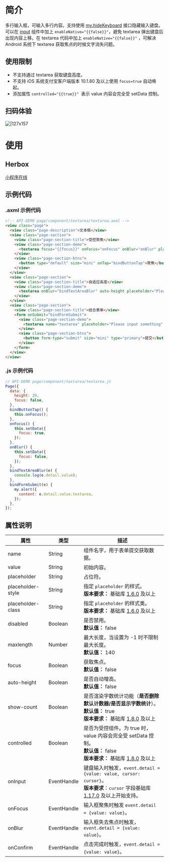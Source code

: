 # 简介
多行输入框，可输入多行内容。支持使用 [my.hideKeyboard](https://opendocs.alipay.com/mini/api/ui-hidekeyboard) 接口隐藏输入键盘。可以在 [input](https://opendocs.alipay.com/mini/component/input) 组件中加上 `enableNative="{{false}}"`，避免 textarea 弹出键盘后出现内容上移。在 textarea 代码中加上 `enableNative="{{false}}"` ，可解决 Android 系统下 textarea 获取焦点的时候文字消失问题。

## 使用限制
- 不支持通过 textarea 获取键盘高度。
- 不支持 iOS 系统支付宝客户端版本 10.1.80 及以上使用 `focus=true` 自动唤起。
- 添加属性 `controlled="{{true}}" `表示 value 内容会完全受 setData 控制。

## 扫码体验
![|127x157](https://gw.alipayobjects.com/zos/skylark/3e5f83dd-fcbe-43d6-9466-7259f98723c6/2018/jpeg/eab73793-ef6e-4a7c-b347-0044244a6ae1.jpeg#align=left&display=inline&height=1906&margin=%5Bobject%20Object%5D&originHeight=1906&originWidth=1540&status=done&style=none&width=127)

# 使用

## Herbox
[小程序在线](https://herbox-embed.alipay.com/s/doc-textarea?theme=light&previewZoom=75&chInfo=openhome-doc) 

## 示例代码

### .axml 示例代码
```html
<!-- API-DEMO page/component/textarea/textarea.axml -->
<view class="page">
  <view class="page-description">文本框</view>
  <view class="page-section">
    <view class="page-section-title">受控聚焦</view>
    <view class="page-section-demo">
      <textarea focus="{{focus}}" onFocus="onFocus" onBlur="onBlur" placeholder="Please input something" />
    </view>
    <view class="page-section-btns">
      <button type="default" size="mini" onTap="bindButtonTap">聚焦</button>
    </view>
  </view>
  <view class="page-section">
    <view class="page-section-title">自适应高度</view>
    <view class="page-section-demo">
      <textarea onBlur="bindTextAreaBlur" auto-height placeholder="Please input something" />
    </view>
  </view>
  <view class="page-section">
    <view class="page-section-title">结合表单</view>
    <form onSubmit="bindFormSubmit">
      <view class="page-section-demo">
        <textarea name="textarea" placeholder="Please input something"  />
      </view>
      <view class="page-section-btns">
        <button form-type="submit" size="mini" type="primary">提交</button>
      </view>  
    </form>
  </view>
</view>
```

### .js 示例代码
```javascript
// API-DEMO page/component/textarea/textarea.js
Page({
  data: {
    height: 20,
    focus: false,
  },
  bindButtonTap() {
    this.onFocus();
  },
  onFocus() {
    this.setData({
      focus: true,
    });
  },
  onBlur() {
    this.setData({
      focus: false,
    });
  },
  bindTextAreaBlur(e) {
    console.log(e.detail.value);
  },
  bindFormSubmit(e) {
    my.alert({
      content: e.detail.value.textarea,
    });
  },
});
```

## 属性说明
| **属性** | **类型** | **描述** |
| --- | --- | --- |
| name | String | 组件名字，用于表单提交获取数据。 |
| value | String | 初始内容。 |
| placeholder | String | 占位符。 |
| placeholder-style | String | 指定 `placeholder` 的样式。<br />**版本要求：** 基础库 [1.6.0](/mini/framework/compatibility) 及以上 |
| placeholder-class | String | 指定 `placeholder` 的样式类。<br />**版本要求：** 基础库 [1.6.0](/mini/framework/compatibility) 及以上 |
| disabled | Boolean | 是否禁用。<br />**默认值：** false |
| maxlength | Number | 最大长度，当设置为 -1 时不限制最大长度。<br />**默认值：** 140 |
| focus | Boolean | 获取焦点。<br />**默认值：** false |
| auto-height | Boolean | 是否自动增高。<br />**默认值：** false |
| show-count | Boolean | 是否渲染字数统计功能（**是否删除默认计数器/是否显示字数统计**）。<br />**默认值：** true<br />**版本要求：** 基础库 [1.8.0](/mini/framework/compatibility) 及以上 |
| controlled | Boolean | 是否为受控组件。为 true 时，value 内容会完全受 setData 控制。<br />**默认值：** false<br />**版本要求：** 基础库 [1.8.0](/mini/framework/compatibility) 及以上 |
| onInput | EventHandle | 键盘输入时触发，`event.detail = {value: value, cursor: cursor}`。<br />**版本要求**：`cursor` 字段基础库 [1.17.0](https://opendocs.alipay.com/mini/framework/compatibility) 及以上开始支持。 |
| onFocus | EventHandle | 输入框聚焦时触发 `event.detail = {value: value}`。 |
| onBlur | EventHandle | 输入框失去焦点时触发，`event.detail = {value: value}`。 |
| onConfirm | EventHandle | 点击完成时触发，`event.detail = {value: value}`。 |


